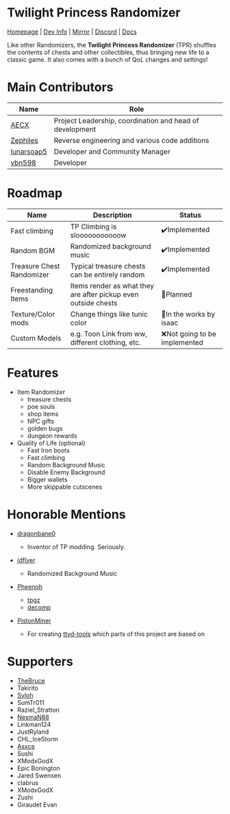 # Twilight Princess Randomizer
[Homepage](https://rando.zeldatp.net) | [Dev Info](https://wiki.zeldatp.net/Dev) | [Mirror](https://git.aecx.cc) | [Discord](https://discord.zeldatp.net) | [Docs](https://zsrtp.github.io/Randomizer)

Like other Randomizers, the **Twilight Princess Randomizer** (TPR) shuffles the contents of chests and other collectibles, thus bringing new life to a classic game. It also comes with a bunch of QoL changes and settings!

# Main Contributors
|Name|Role|
|----------------|-------------------------------|
|[AECX](//github.com/AECX)|Project Leadership, coordination and head of development|
|[Zephiles](//github.com/Zephiles)|Reverse engineering and various code additions|
|[lunarsoap5](//github.com/lunarsoap5)|Developer and Community Manager|
|[vbn598](//github.com/vbn598)|Developer|

# Roadmap
|Name            |Description|Status|
|----------------|--------------|-------------------------------|
|Fast climbing|TP Climbing is slooooooooooow|✔️Implemented|
|Random BGM|Randomized background music|✔️Implemented|
|Treasure Chest Randomizer|Typical treasure chests can be entirely random|✔️Implemented|
|Freestanding Items|Items render as what they are after pickup even outside chests|🔧Planned|
|Texture/Color mods|Change things like tunic color|🔧In the works by isaac|
|Custom Models|e.g. Toon Link from ww, different clothing, etc.|❌Not going to be implemented|

# Features
* Item Randomizer
  * treasure chests
  * poe souls
  * shop items
  * NPC gifts
  * golden bugs
  * dungeon rewards
* Quality of Life (optional)
  * Fast Iron boots
  * Fast climbing
  * Random Background Music
  * Disable Enemy Background
  * Bigger wallets
  * More skippable cutscenes

# Honorable Mentions
* [dragonbane0](//github.com/dragonbane0)
    * Inventor of TP modding. Seriously.

* [jdflyer](//github.com/jdflyer)
    * Randomized Background Music

* [Pheenoh](//github.com/Pheenoh)
    * [tpgz](//github.com/zsrtp/tpgz)
    * [decomp](//github.com/zsrtp/decomp)

* [PistonMiner](//github.com/PistonMiner)
    * For creating [ttyd-tools](//github.com/PistonMiner/ttyd-tools) which parts of this project are based on

# Supporters
* [TheBruce](//twitter.com/The_Bruce1)
* Takirito
* [Syloh](https://twitter.com/Syloh11)
* SumTr011
* Raziel_Stratton
* [NesmaN88](//twitter.com/NesmaN88j)
* Linkman124
* JustRyland
* CHL_IceStorm
* [Asxce](//twitter.com/dAsxce2)
* Sushi
* XModxGodX
* Epic Bonington
* Jared Swensen
* clabrus
* XModxGodX
* Zushi
* Giraudet Evan
